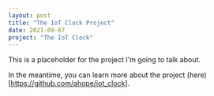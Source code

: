 ```yaml
---
layout: post
title: "The IoT Clock Project"
date: 2021-09-07
project: "The IoT Clock"
---
```

This is a placeholder for the project I'm going to talk about. 

In the meantime, you can learn more about the project (here)[https://github.com/ahope/iot_clock]. 

